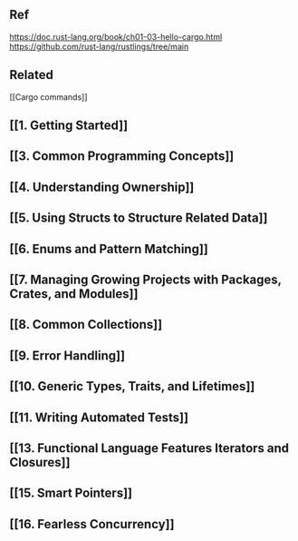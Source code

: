 
## Ref

https://doc.rust-lang.org/book/ch01-03-hello-cargo.html
https://github.com/rust-lang/rustlings/tree/main

## Related

[[Cargo commands]]

## [[1. Getting Started]]
## [[3. Common Programming Concepts]]
## [[4. Understanding Ownership]]
## [[5. Using Structs to Structure Related Data]]
## [[6. Enums and Pattern Matching]]
## [[7. Managing Growing Projects with Packages, Crates, and Modules]]
## [[8. Common Collections]]
## [[9. Error Handling]]
## [[10. Generic Types, Traits, and Lifetimes]]
## [[11. Writing Automated Tests]]
## [[13. Functional Language Features Iterators and Closures]]
## [[15. Smart Pointers]]
## [[16. Fearless Concurrency]]
